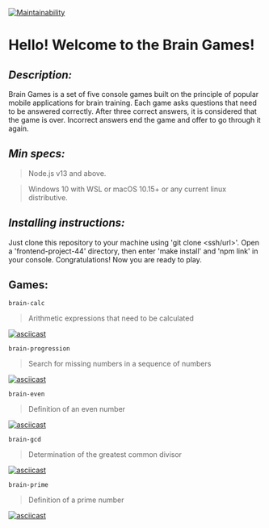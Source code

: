 
[![Maintainability](https://api.codeclimate.com/v1/badges/bf726e305f9665a03f0c/maintainability)](https://codeclimate.com/github/Yakubovskaya/frontend-project-44/maintainability)

# Hello! Welcome to the Brain Games!

## **_Description:_**

Brain Games is a set of five console games built on the principle of popular mobile applications for brain training. Each game asks questions that need to be answered correctly. After three correct answers, it is considered that the game is over. Incorrect answers end the game and offer to go through it again.

## **_Min specs:_**

> Node.js v13 and above.

> Windows 10 with WSL or macOS 10.15+ or any current linux distributive.

## **_Installing instructions:_**

Just clone this repository to your machine using 'git clone <ssh/url>'. Open a 'frontend-project-44' directory, then enter 'make install' and 'npm link' in your console. Congratulations! Now you are ready to play.

## Games:

```
brain-calc
```

> Arithmetic expressions that need to be calculated

[![asciicast](https://asciinema.org/a/oUxM0kU4BpAMpVX3LD3TraVyN.png)](https://asciinema.org/a/oUxM0kU4BpAMpVX3LD3TraVyN)

```
brain-progression
```

> Search for missing numbers in a sequence of numbers

[![asciicast](https://asciinema.org/a/fYjoljPuuDIR3VtTHwVRRo8LI.png)](https://asciinema.org/a/fYjoljPuuDIR3VtTHwVRRo8LI)

```
brain-even
```

> Definition of an even number

[![asciicast](https://asciinema.org/a/DIHnfagEhlaMpHzB0d8RAKPYB.png)](https://asciinema.org/a/DIHnfagEhlaMpHzB0d8RAKPYB)

```
brain-gcd
```

> Determination of the greatest common divisor

[![asciicast](https://asciinema.org/a/GW3PzUbNoEQntVQMVyAUrHv3e.png)](https://asciinema.org/a/GW3PzUbNoEQntVQMVyAUrHv3e)

```
brain-prime
```

> Definition of a prime number

[![asciicast](https://asciinema.org/a/JQNWLYkoZ0X3SgmvjHZavfXU0.png)](https://asciinema.org/a/JQNWLYkoZ0X3SgmvjHZavfXU0)
